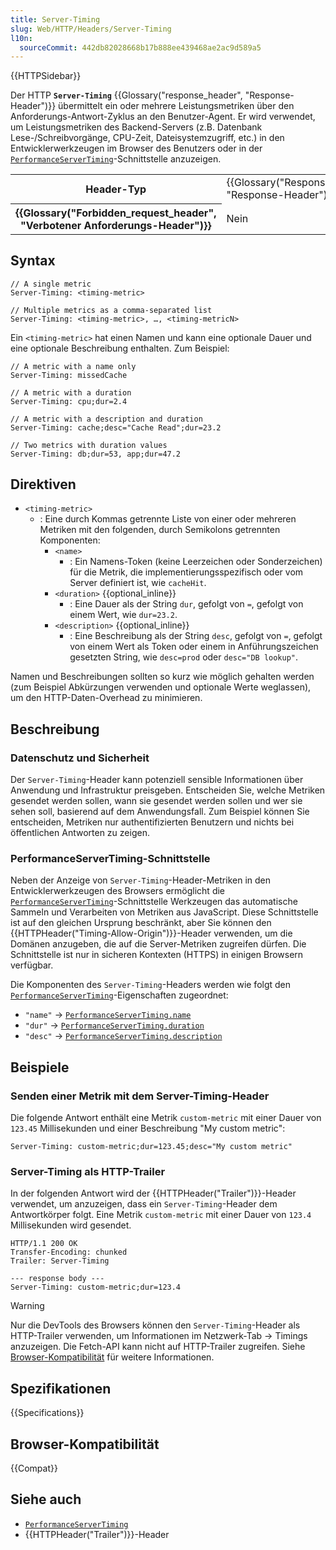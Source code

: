 ```yaml
---
title: Server-Timing
slug: Web/HTTP/Headers/Server-Timing
l10n:
  sourceCommit: 442db82028668b17b888ee439468ae2ac9d589a5
---
```


{{HTTPSidebar}}

Der HTTP **`Server-Timing`** {{Glossary("response_header", "Response-Header")}} übermittelt ein oder mehrere Leistungsmetriken über den Anforderungs-Antwort-Zyklus an den Benutzer-Agent.
Er wird verwendet, um Leistungsmetriken des Backend-Servers (z.B. Datenbank Lese-/Schreibvorgänge, CPU-Zeit, Dateisystemzugriff, etc.) in den Entwicklerwerkzeugen im Browser des Benutzers oder in der [`PerformanceServerTiming`](/de/docs/Web/API/PerformanceServerTiming)-Schnittstelle anzuzeigen.

<table class="properties">
  <tbody>
    <tr>
      <th scope="row">Header-Typ</th>
      <td>{{Glossary("Response_header", "Response-Header")}}</td>
    </tr>
    <tr>
      <th scope="row">{{Glossary("Forbidden_request_header", "Verbotener Anforderungs-Header")}}</th>
      <td>Nein</td>
    </tr>
  </tbody>
</table>

## Syntax

```http
// A single metric
Server-Timing: <timing-metric>

// Multiple metrics as a comma-separated list
Server-Timing: <timing-metric>, …, <timing-metricN>
```

Ein `<timing-metric>` hat einen Namen und kann eine optionale Dauer und eine optionale Beschreibung enthalten.
Zum Beispiel:

```http
// A metric with a name only
Server-Timing: missedCache

// A metric with a duration
Server-Timing: cpu;dur=2.4

// A metric with a description and duration
Server-Timing: cache;desc="Cache Read";dur=23.2

// Two metrics with duration values
Server-Timing: db;dur=53, app;dur=47.2
```

## Direktiven

- `<timing-metric>`
  - : Eine durch Kommas getrennte Liste von einer oder mehreren Metriken mit den folgenden, durch Semikolons getrennten Komponenten:
    - `<name>`
      - : Ein Namens-Token (keine Leerzeichen oder Sonderzeichen) für die Metrik, die implementierungsspezifisch oder vom Server definiert ist, wie `cacheHit`.
    - `<duration>` {{optional_inline}}
      - : Eine Dauer als der String `dur`, gefolgt von `=`, gefolgt von einem Wert, wie `dur=23.2`.
    - `<description>` {{optional_inline}}
      - : Eine Beschreibung als der String `desc`, gefolgt von `=`, gefolgt von einem Wert als Token oder einem in Anführungszeichen gesetzten String, wie `desc=prod` oder `desc="DB lookup"`.

Namen und Beschreibungen sollten so kurz wie möglich gehalten werden (zum Beispiel Abkürzungen verwenden und optionale Werte weglassen), um den HTTP-Daten-Overhead zu minimieren.

## Beschreibung

### Datenschutz und Sicherheit

Der `Server-Timing`-Header kann potenziell sensible Informationen über Anwendung und Infrastruktur preisgeben.
Entscheiden Sie, welche Metriken gesendet werden sollen, wann sie gesendet werden sollen und wer sie sehen soll, basierend auf dem Anwendungsfall.
Zum Beispiel können Sie entscheiden, Metriken nur authentifizierten Benutzern und nichts bei öffentlichen Antworten zu zeigen.

### PerformanceServerTiming-Schnittstelle

Neben der Anzeige von `Server-Timing`-Header-Metriken in den Entwicklerwerkzeugen des Browsers ermöglicht die [`PerformanceServerTiming`](/de/docs/Web/API/PerformanceServerTiming)-Schnittstelle Werkzeugen das automatische Sammeln und Verarbeiten von Metriken aus JavaScript. Diese Schnittstelle ist auf den gleichen Ursprung beschränkt, aber Sie können den {{HTTPHeader("Timing-Allow-Origin")}}-Header verwenden, um die Domänen anzugeben, die auf die Server-Metriken zugreifen dürfen. Die Schnittstelle ist nur in sicheren Kontexten (HTTPS) in einigen Browsern verfügbar.

Die Komponenten des `Server-Timing`-Headers werden wie folgt den [`PerformanceServerTiming`](/de/docs/Web/API/PerformanceServerTiming)-Eigenschaften zugeordnet:

- `"name"` -> [`PerformanceServerTiming.name`](/de/docs/Web/API/PerformanceServerTiming/name)
- `"dur"` -> [`PerformanceServerTiming.duration`](/de/docs/Web/API/PerformanceServerTiming/duration)
- `"desc"` -> [`PerformanceServerTiming.description`](/de/docs/Web/API/PerformanceServerTiming/description)

## Beispiele

### Senden einer Metrik mit dem Server-Timing-Header

Die folgende Antwort enthält eine Metrik `custom-metric` mit einer Dauer von `123.45` Millisekunden und einer Beschreibung "My custom metric":

```http
Server-Timing: custom-metric;dur=123.45;desc="My custom metric"
```

### Server-Timing als HTTP-Trailer

In der folgenden Antwort wird der {{HTTPHeader("Trailer")}}-Header verwendet, um anzuzeigen, dass ein `Server-Timing`-Header dem Antwortkörper folgt.
Eine Metrik `custom-metric` mit einer Dauer von `123.4` Millisekunden wird gesendet.

```http
HTTP/1.1 200 OK
Transfer-Encoding: chunked
Trailer: Server-Timing

--- response body ---
Server-Timing: custom-metric;dur=123.4
```

> [!WARNING]
> Nur die DevTools des Browsers können den `Server-Timing`-Header als HTTP-Trailer verwenden, um Informationen im Netzwerk-Tab -> Timings anzuzeigen.
> Die Fetch-API kann nicht auf HTTP-Trailer zugreifen.
> Siehe [Browser-Kompatibilität](#browser-kompatibilität) für weitere Informationen.

## Spezifikationen

{{Specifications}}

## Browser-Kompatibilität

{{Compat}}

## Siehe auch

- [`PerformanceServerTiming`](/de/docs/Web/API/PerformanceServerTiming)
- {{HTTPHeader("Trailer")}}-Header
